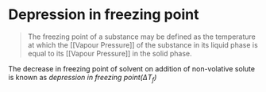 # Depression in freezing point
> The freezing point of a substance may be defined as the temperature at which the [[Vapour Pressure]] of the substance in its liquid phase is equal to its [[Vapour Pressure]] in the solid phase.

The decrease in freezing point of solvent on addition of non-volative solute is known as _depression in freezing point($\Delta T_{f}$)_
